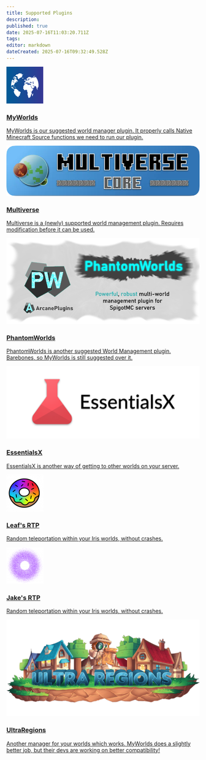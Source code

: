 ```yaml
---
title: Supported Plugins
description: 
published: true
date: 2025-07-16T11:03:20.711Z
tags: 
editor: markdown
dateCreated: 2025-07-16T09:32:49.528Z
---
```


<div class="iris-grid">

<a class="iris-card" href="https://www.spigotmc.org/resources/myworlds.39594/" target="_blank" rel="noopener noreferrer">
  <img src="/iris_docs/myworlds.png" alt="myworlds.png">
  <h3>MyWorlds</h3>
  <p>MyWorlds is our suggested world manager plugin. It properly calls Native Minecraft Source functions we need to run our plugin.</p>
</a>

<a class="iris-card" href="https://modrinth.com/plugin/multiverse-core" target="_blank" rel="noopener noreferrer">
  <img src="/iris_docs/multiverse.webp" alt="multiverse.webp">
  <h3>Multiverse</h3>
  <p>Multiverse is a (newly) supported world management plugin. Requires modification before it can be used.</p>
</a>

<a class="iris-card" href="https://www.spigotmc.org/resources/phantomworlds.84099/" target="_blank" rel="noopener noreferrer">
  <img src="/iris_docs/phantomworlds.png" alt="phantomworlds.png">
  <h3>PhantomWorlds</h3>
  <p>PhantomWorlds is another suggested World Management plugin. Barebones, so MyWorlds is still suggested over it.</p>
</a>

<a class="iris-card" href="https://essentialsx.net/downloads.html?branch=stable" target="_blank" rel="noopener noreferrer">
  <img src="/iris_docs/essentialsx.png" alt="essentialsx.png">
  <h3>EssentialsX</h3>
  <p>EssentialsX is another way of getting to other worlds on your server.</p>
</a>

<a class="iris-card" href="https://www.spigotmc.org/resources/rtp.94812/" target="_blank" rel="noopener noreferrer">
  <img src="/iris_docs/leaf's-rtp.png" alt="leaf's-rtp.png">
  <h3>Leaf's RTP</h3>
  <p>Random teleportation within your Iris worlds, without crashes.</p>
</a>

<a class="iris-card" href="https://www.spigotmc.org/resources/jakes-rtp.80201/" target="_blank" rel="noopener noreferrer">
  <img src="/iris_docs/jake's-rtp.png" alt="jake's-rtp.png">
  <h3>Jake's RTP</h3>
  <p>Random teleportation within your Iris worlds, without crashes.</p>
</a>

<a class="iris-card" href="https://www.spigotmc.org/resources/ultra-regions.58317/" target="_blank" rel="noopener noreferrer">
  <img src="/iris_docs/ultra-regions.png" alt="ultra-regions.png">
  <h3>UltraRegions</h3>
  <p>Another manager for your worlds which works. MyWorlds does a slightly better job, but their devs are working on better compatibility!</p>
</a>

</div>
